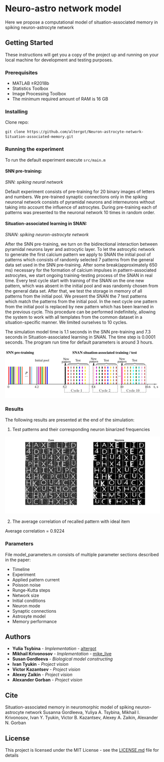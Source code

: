 
# Neuro-astro network model

Here we propose a computational model of situation-associated memory in spiking neuron-astrocyte network

## Getting Started

These instructions will get you a copy of the project up and running on your local machine for development and testing purposes.

### Prerequisites

- MATLAB ≥R2018b
- Statistics Toolbox
- Image Processing Toolbox
- The minimum required amount of RAM is 16 GB

### Installing

Clone repo:
```
git clone https://github.com/altergot/Neuron-astrocyte-network-Situation-associated-memory.git
```

### Running the experiment

To run the default experiment execute `src/main.m`

#### SNN pre-training:

*SNN: spiking neural network*

Default experiment consists of pre-training for 20 binary images of letters and numbers.
We pre-trained synaptic connections only in the spiking neuronal network consists of pyramidal neurons and interneurons without taking into account the influence of astrocytes. 
During pre-training each of patterns was presented to the neuronal network 10 times in random order.

#### Situation-associated learning in SNAN:

*SNAN: spiking neuron-astrocyte network*

After the SNN pre-training, we turn on the bidirectional interaction between pyramidal neurons layer and astrocytic layer.
To let the astrocytic network to generate the first calcium pattern we apply to SNAN the initial pool of patterns which consists of randomly selected 7 patterns from the general data set used in the SNN pre-training.
After some break(approximately 650 ms) necessary for the formation of calcium  impulses  in  pattern-associated  astrocytes,  we start ongoing training-testing process of the SNAN in real time. 
Every test cycle start with training of the SNAN on the one new pattern, which was absent in the initial pool and was randomly chosen from the general data set.
After that, we test the storage in memory of all patterns from the initial pool.  We present the SNAN the 7 test patterns which match the patterns from the initial pool.
In the next cycle one pattern from the initial pool is replaced by new pattern which has been learned in the previous cycle.
This procedure can be performed indefinitely, allowing the system to work with all templates from the common dataset in a situation-specific manner. We limited ourselves to 10 cycles.


The simulation model time is 1.1 seconds in the SNN pre-training and 7.3 seconds in Situation-associated learning in SNAN. The time step is 0.0001 seconds.
The program run time for default parameters is around 3 hours.

![response](/results/Training_Testing_Protocol.png "Training and Testing Protocol")

### Results

The following results are presented at the end of the simulation:

1. Test patterns and their corresponding neuron binarized frequencies

![response](/results/Test.png "Test")

2. The average correlation of recalled pattern with ideal item

Average correlation = 0.9224

### Parameters

File model_parameters.m consists of multiple parameter sections described in the paper:
- Timeline
- Experiment
- Applied pattern current
- Poisson noise
- Runge-Kutta steps
- Network size
- Initial conditions
- Neuron mode
- Synaptic connections
- Astrosyte model
- Memory performance

## Authors

* **Yulia Tsybina** - *Implementation* - [altergot](https://github.com/altergot)
* **Mikhail Krivonosov** - *Implementation* - [mike_live](https://github.com/mike_live)
* **Susan Gordleeva** - *Biological model constructing*
* **Ivan Tyukin** - *Project vision*
* **Victor Kazantsev** - *Project vision*
* **Alexey Zaikin** - *Project vision*
* **Alexander Gorban** - *Project vision*


## Cite

Situation-associated memory in neuromorphic model of spiking neuron-astrocyte network
Susanna Gordleeva, Yuliya A. Tsybina, Mikhail I. Krivonosov, Ivan Y. Tyukin, Victor B. Kazantsev, Alexey A. Zaikin, Alexander N. Gorban

## License

This project is licensed under the MIT License - see the [LICENSE.md](LICENSE.md) file for details
